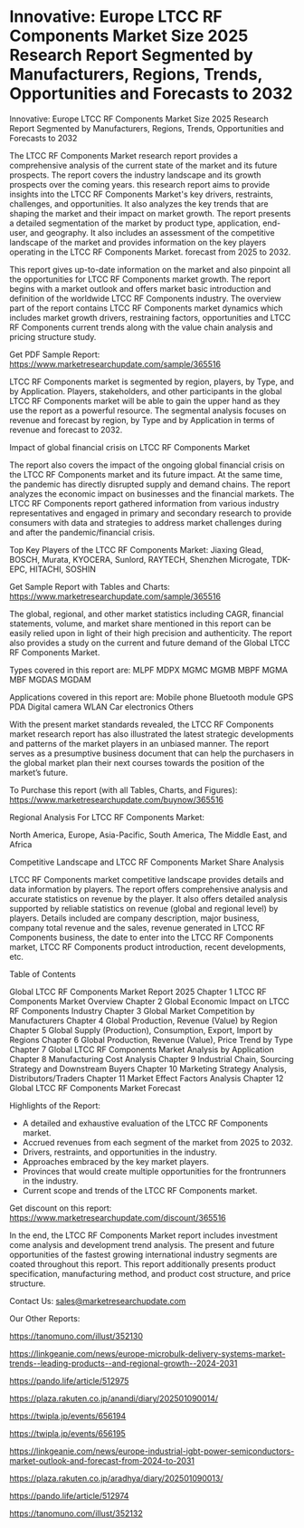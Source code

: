 # Innovative: Europe LTCC RF Components Market Size 2025 Research Report Segmented by Manufacturers, Regions, Trends, Opportunities and Forecasts to 2032

Innovative: Europe LTCC RF Components Market Size 2025 Research Report Segmented by Manufacturers, Regions, Trends, Opportunities and Forecasts to 2032

The LTCC RF Components Market research report provides a comprehensive analysis of the current state of the market and its future prospects. The report covers the industry landscape and its growth prospects over the coming years. this research report aims to provide insights into the LTCC RF Components Market's key drivers, restraints, challenges, and opportunities. It also analyzes the key trends that are shaping the market and their impact on market growth. The report presents a detailed segmentation of the market by product type, application, end-user, and geography. It also includes an assessment of the competitive landscape of the market and provides information on the key players operating in the LTCC RF Components Market. forecast from 2025 to 2032.

This report gives up-to-date information on the market and also pinpoint all the opportunities for LTCC RF Components market growth. The report begins with a market outlook and offers market basic introduction and definition of the worldwide LTCC RF Components industry. The overview part of the report contains LTCC RF Components market dynamics which includes market growth drivers, restraining factors, opportunities and LTCC RF Components current trends along with the value chain analysis and pricing structure study.

Get PDF Sample Report: https://www.marketresearchupdate.com/sample/365516

LTCC RF Components market is segmented by region, players, by Type, and by Application. Players, stakeholders, and other participants in the global LTCC RF Components market will be able to gain the upper hand as they use the report as a powerful resource. The segmental analysis focuses on revenue and forecast by region, by Type and by Application in terms of revenue and forecast to 2032.

Impact of global financial crisis on LTCC RF Components Market

The report also covers the impact of the ongoing global financial crisis on the LTCC RF Components market and its future impact. At the same time, the pandemic has directly disrupted supply and demand chains. The report analyzes the economic impact on businesses and the financial markets. The LTCC RF Components report gathered information from various industry representatives and engaged in primary and secondary research to provide consumers with data and strategies to address market challenges during and after the pandemic/financial crisis.

Top Key Players of the LTCC RF Components Market:
Jiaxing Glead, BOSCH, Murata, KYOCERA, Sunlord, RAYTECH, Shenzhen Microgate, TDK-EPC, HITACHI, SOSHIN


Get Sample Report with Tables and Charts: https://www.marketresearchupdate.com/sample/365516

The global, regional, and other market statistics including CAGR, financial statements, volume, and market share mentioned in this report can be easily relied upon in light of their high precision and authenticity. The report also provides a study on the current and future demand of the Global LTCC RF Components Market.

Types covered in this report are:
MLPF
MDPX
MGMC
MGMB
MBPF
MGMA
MBF
MGDAS
MGDAM


Applications covered in this report are:
Mobile phone
Bluetooth module
GPS
PDA
Digital camera
WLAN
Car electronics
Others


With the present market standards revealed, the LTCC RF Components market research report has also illustrated the latest strategic developments and patterns of the market players in an unbiased manner. The report serves as a presumptive business document that can help the purchasers in the global market plan their next courses towards the position of the market’s future.

To Purchase this report (with all Tables, Charts, and Figures): https://www.marketresearchupdate.com/buynow/365516

Regional Analysis For LTCC RF Components Market:

North America, Europe, Asia-Pacific, South America, The Middle East, and Africa

Competitive Landscape and LTCC RF Components Market Share Analysis

LTCC RF Components market competitive landscape provides details and data information by players. The report offers comprehensive analysis and accurate statistics on revenue by the player. It also offers detailed analysis supported by reliable statistics on revenue (global and regional level) by players. Details included are company description, major business, company total revenue and the sales, revenue generated in LTCC RF Components business, the date to enter into the LTCC RF Components market, LTCC RF Components product introduction, recent developments, etc.

Table of Contents

Global LTCC RF Components Market Report 2025
Chapter 1 LTCC RF Components Market Overview
Chapter 2 Global Economic Impact on LTCC RF Components Industry
Chapter 3 Global Market Competition by Manufacturers
Chapter 4 Global Production, Revenue (Value) by Region
Chapter 5 Global Supply (Production), Consumption, Export, Import by Regions
Chapter 6 Global Production, Revenue (Value), Price Trend by Type
Chapter 7 Global LTCC RF Components Market Analysis by Application
Chapter 8 Manufacturing Cost Analysis
Chapter 9 Industrial Chain, Sourcing Strategy and Downstream Buyers
Chapter 10 Marketing Strategy Analysis, Distributors/Traders
Chapter 11 Market Effect Factors Analysis
Chapter 12 Global LTCC RF Components Market Forecast

Highlights of the Report:

- A detailed and exhaustive evaluation of the LTCC RF Components market.
- Accrued revenues from each segment of the market from 2025 to 2032.
- Drivers, restraints, and opportunities in the industry.
- Approaches embraced by the key market players.
- Provinces that would create multiple opportunities for the frontrunners in the industry.
- Current scope and trends of the LTCC RF Components market.

Get discount on this report: https://www.marketresearchupdate.com/discount/365516

In the end, the LTCC RF Components Market report includes investment come analysis and development trend analysis. The present and future opportunities of the fastest growing international industry segments are coated throughout this report. This report additionally presents product specification, manufacturing method, and product cost structure, and price structure.

Contact Us:
sales@marketresearchupdate.com

Our Other Reports:

https://tanomuno.com/illust/352130

https://linkgeanie.com/news/europe-microbulk-delivery-systems-market-trends--leading-products--and-regional-growth--2024-2031

https://pando.life/article/512975

https://plaza.rakuten.co.jp/anandi/diary/202501090014/

https://twipla.jp/events/656194

https://twipla.jp/events/656195

https://linkgeanie.com/news/europe-industrial-igbt-power-semiconductors-market-outlook-and-forecast-from-2024-to-2031

https://plaza.rakuten.co.jp/aradhya/diary/202501090013/

https://pando.life/article/512974

https://tanomuno.com/illust/352132
